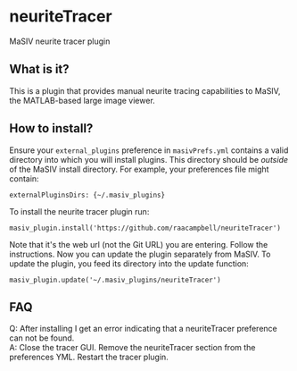 # neuriteTracer
MaSIV neurite tracer plugin

## What is it?
This is a plugin that provides manual neurite tracing capabilities to MaSIV, the MATLAB-based large image viewer.  


## How to install?
Ensure your ``external_plugins`` preference in ``masivPrefs.yml`` contains a valid directory into which you will install plugins. This directory should be *outside* of the MaSIV install directory. For example, your preferences file might contain:

``
externalPluginsDirs: {~/.masiv_plugins}
``

To install the neurite tracer plugin run:

```
masiv_plugin.install('https://github.com/raacampbell/neuriteTracer')
```

Note that it's the web url (not the Git URL) you are entering. Follow the instructions. Now you can update the plugin separately from MaSIV. To update the plugin, you feed its directory into the update function:

``masiv_plugin.update('~/.masiv_plugins/neuriteTracer')``


## FAQ
Q: After installing I get an error indicating that a neuriteTracer preference can not be found. 
<br >
A: Close the tracer GUI. Remove the neuriteTracer section from the preferences YML. Restart the tracer plugin. 
